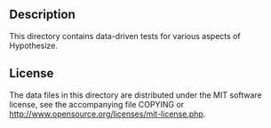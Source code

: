 Description
------------

This directory contains data-driven tests for various aspects of Hypothesize.

License
--------

The data files in this directory are distributed under the MIT software
license, see the accompanying file COPYING or
http://www.opensource.org/licenses/mit-license.php.

